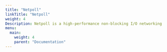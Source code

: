```yaml
---
title: "Netpoll"
linkTitle: "Netpoll"
weight: 4
Description: Netpoll is a high-performance non-blocking I/O networking framework, which focused on RPC scenarios, developed by ByteDance.
menu:
  main:
    weight: 4
    parent: "Documentation"
---
```


